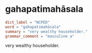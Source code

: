 # gahapatimahāsala

``` toml
dict_label = "NCPED"
word = "gahapatimahāsala"
summary = "very wealthy householder."
grammar_comment = "masculine a"
```

very wealthy householder.

